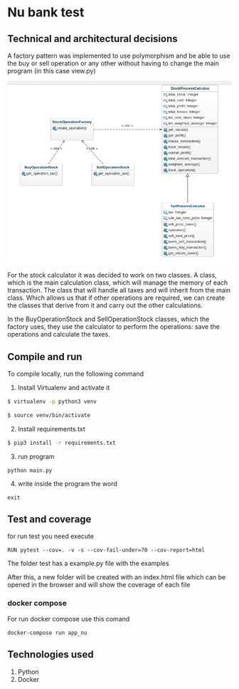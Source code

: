 # Nu bank test

##  Technical and architectural decisions
A factory pattern was implemented to use polymorphism and be able to use the buy or sell operation or any other without 
having to change the main program (in this case view.py)

![nu model ](images/model_nu.png)

For the stock calculator it was decided to work on two classes. A class, which is 
the main calculation class, which will manage the memory of each transaction. 
The class that will handle all taxes and will inherit from the main class.
Which allows us that if other operations are required, we can create the 
classes that derive from it and carry out the other calculations.

In the BuyOperationStock and SellOperationStock classes, which the factory uses, 
they use the calculator to perform the operations: save the operations and calculate the taxes.

## Compile and run

To compile locally, run the following command

1. Install Virtualenv and activate it
```sh
$ virtualenv -p python3 venv
```
```sh
$ source venv/bin/activate
```
2. Install requirements.txt
```sh
$ pip3 install -r requirements.txt
```

3. run program
```shell
python main.py
```

4. write inside the program the word
```shell
exit
```

## Test and coverage

for run test you need execute

```shell
RUN pytest --cov=. -v -s --cov-fail-under=70 --cov-report=html
```
The folder test has a example.py file with the examples

After this, a new folder will be created with an index.html file which can be opened
in the browser and will show the coverage of each file

### docker compose 

For run docker compose use this comand

```shell
docker-compose run app_nu
```

## Technologies used

1. Python
2. Docker

